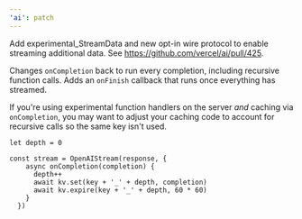 ```yaml
---
'ai': patch
---
```


Add experimental_StreamData and new opt-in wire protocol to enable streaming additional data. See https://github.com/vercel/ai/pull/425.

Changes `onCompletion` back to run every completion, including recursive function calls. Adds an `onFinish` callback that runs once everything has streamed.

If you're using experimental function handlers on the server _and_ caching via `onCompletion`, 
you may want to adjust your caching code to account for recursive calls so the same key isn't used. 

```
let depth = 0

const stream = OpenAIStream(response, {
    async onCompletion(completion) {
      depth++
      await kv.set(key + '_' + depth, completion)
      await kv.expire(key + '_' + depth, 60 * 60)
    }
  })
```
